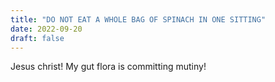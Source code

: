 ```yaml
---
title: "DO NOT EAT A WHOLE BAG OF SPINACH IN ONE SITTING"
date: 2022-09-20
draft: false
---
```


Jesus christ! My gut flora is committing mutiny!